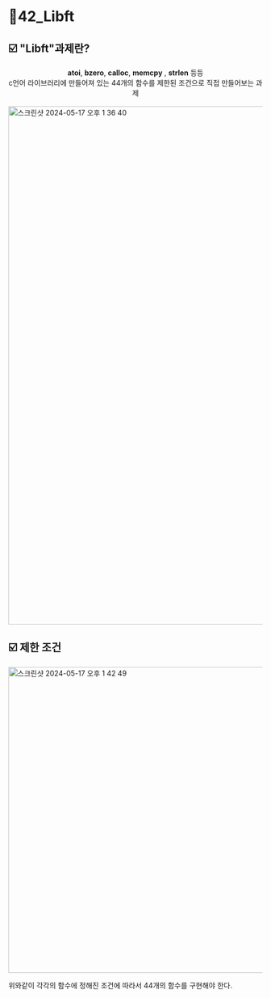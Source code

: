 # 📜42_Libft


##  ☑️ "Libft"과제란?
<div align="center"><strong>atoi</strong>, <strong>bzero</strong>, <strong>calloc</strong>, <strong>memcpy</strong> , <strong>strlen</strong> 등등 <br />
c언어 라이브러리에 만들어져 있는 44개의 함수를 제한된 조건으로 직접 만들어보는 과제
</div>
<br />

<img width="1026" alt="스크린샷 2024-05-17 오후 1 36 40" src="https://github.com/exceed96/Personal_42Libft/assets/90549959/4b05dcae-4cb2-4910-b16d-fe67d65aea6f">

##  ☑️ 제한 조건
<img width="606" alt="스크린샷 2024-05-17 오후 1 42 49" src="https://github.com/exceed96/Personal_42Libft/assets/90549959/489efc4e-41eb-4afd-bdbf-a6d5fffc2990">

위와같이 각각의 함수에 정해진 조건에 따라서 44개의 함수를 구현해야 한다.
